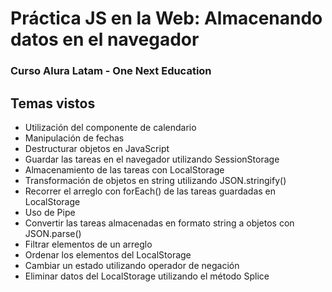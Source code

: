 # Práctica JS en la Web: Almacenando datos en el navegador
### Curso Alura Latam - One Next Education

## Temas vistos
- Utilización del componente de calendario
- Manipulación de fechas
- Destructurar objetos en JavaScript
- Guardar las tareas en el navegador utilizando SessionStorage
- Almacenamiento de las tareas con LocalStorage
- Transformación de objetos en string utilizando JSON.stringify()
- Recorrer el arreglo con forEach() de las tareas guardadas en LocalStorage
- Uso de Pipe
- Convertir las tareas almacenadas en formato string a objetos con JSON.parse()
- Filtrar elementos de un arreglo
- Ordenar los elementos del LocalStorage
- Cambiar un estado utilizando operador de negación
- Eliminar datos del LocalStorage utilizando el método Splice
